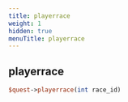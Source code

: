 ```yaml
---
title: playerrace
weight: 1
hidden: true
menuTitle: playerrace
---
```

## playerrace
```perl
$quest->playerrace(int race_id)
```